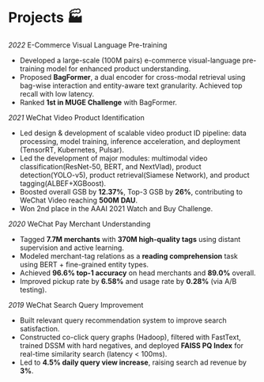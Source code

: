# Projects 🏭
*2022* E-Commerce Visual Language Pre-training
- Developed a large-scale (100M pairs) e-commerce visual-language pre-training model for enhanced product understanding.
- Proposed **BagFormer**, a dual encoder for cross-modal retrieval using bag-wise interaction and entity-aware text granularity. Achieved top recall with low latency.
- Ranked **1st in MUGE Challenge** with BagFormer.

*2021* WeChat Video Product Identification
- Led design & development of scalable video product ID pipeline: data processing, model training, inference acceleration, and deployment (TensorRT, Kubernetes, Pulsar).
- Led the development of major modules:  multimodal video classification(ResNet-50, BERT, and NextVlad), product detection(YOLO-v5), product retrieval(Siamese Network), and product tagging(ALBEF+XGBoost). 
- Boosted overall GSB by **12.37%**, Top-3 GSB by **26%**, contributing to WeChat Video reaching **500M DAU**.  
- Won 2nd place in the AAAI 2021 Watch and Buy Challenge.

*2020* WeChat Pay Merchant Understanding
- Tagged **7.7M merchants** with **370M high-quality tags** using distant supervision and active learning.
- Modeled merchant-tag relations as a **reading comprehension** task using BERT + fine-grained entity types.
- Achieved **96.6% top-1 accuracy** on head merchants and **89.0%** overall.
- Improved pickup rate by **6.58%** and usage rate by **0.28%** (via A/B testing).

*2019* WeChat Search Query Improvement
- Built relevant query recommendation system to improve search satisfaction.
- Constructed co-click query graphs (Hadoop), filtered with FastText, trained DSSM with hard negatives, and deployed **FAISS PQ Index** for real-time similarity search (latency < 100ms).
- Led to **4.5% daily query view increase**, raising search ad revenue by **3%**.